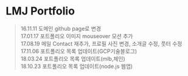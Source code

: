 # LMJ Portfolio
>16.11.11 도메인 github page로 변경<br />
>17.01.17 포트폴리오 이미지 mouseover 모션 추가<br />
>17.08.19 메일 Contact 재추가, 프로필 사진 변경, 소개글 수정, 풋터 수정<br />
>17.11.06 포트폴리오 목록 업데이트(GCP기술블로그)<br />
>18.03.24 포트폴리오 목록 업데이트(mlb,체인)<br />
>18.10.23 포트폴리오 목록 업데이트(node.js 웹앱)

